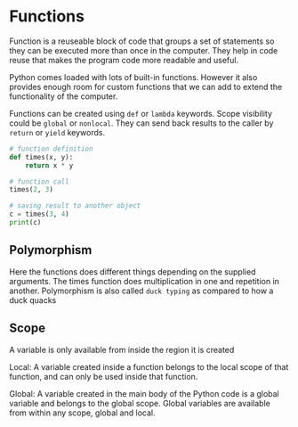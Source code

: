 # Functions

Function is a reuseable block of code that groups a set of statements so they can be executed more than once in the computer. They help in code reuse that makes the program code more readable and useful.

Python comes loaded with lots of built-in functions. However it also provides enough room for custom functions that we can add to extend the functionality of the computer.

Functions can be created using `def` or `lambda` keywords. Scope visibility could be `global` or `nonlocal`. They can send back results to the caller by `return` or `yield` keywords.

```py
# function definition
def times(x, y):
    return x * y 

# function call
times(2, 3)
```

```py
# saving result to another object
c = times(3, 4)
print(c)
```

## Polymorphism

Here the functions does different things depending on the supplied arguments. The times function does multiplication in one and repetition in another. Polymorphism is also called `duck typing` as compared to how a duck quacks

## Scope

A variable is only available from inside the region it is created

Local: A variable created inside a function belongs to the local scope of that function, and can only be used inside that function.

Global: A variable created in the main body of the Python code is a global variable and belongs to the global scope.
Global variables are available from within any scope, global and local.
